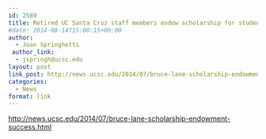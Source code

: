 ```yaml
---
id: 2589
title: Retired UC Santa Cruz staff members endow scholarship for student veterans
#date: 2014-08-14T15:00:15+00:00
author:
  - Joan Springhetti
 author_link:
  - jspringh@ucsc.edu
layout: post
link_post: http://news.ucsc.edu/2014/07/bruce-lane-scholarship-endowment-success.html
categories:
  - News
format: link
---
```

http://news.ucsc.edu/2014/07/bruce-lane-scholarship-endowment-success.html